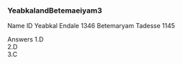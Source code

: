 ### YeabkalandBetemaeiyam3

Name                ID
Yeabkal Endale      1346
Betemaryam Tadesse  1145


Answers
1.D <br>
2.D <br>
3.C <br>
